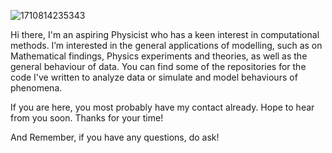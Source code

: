 
![1710814235343](https://github.com/shsgResume/shsgResume/assets/167844966/1281364c-e1be-432d-b9c7-0a6699888259)

Hi there, I'm an aspiring Physicist who has a keen interest in computational methods. I’m interested in the general applications of modelling, such as on Mathematical findings, Physics experiments and theories, as well as the general behaviour of data. 
You can find some of the repositories for the code I've written to analyze data or simulate and model behaviours of phenomena. 

If you are here, you most probably have my contact already. Hope to hear from you soon. Thanks for your time!

And Remember, if you have any questions, do ask!

<!---
shsgResume/shsgResume is a ✨ special ✨ repository because its `README.md` (this file) appears on your GitHub profile.
You can click the Preview link to take a look at your changes.
--->
